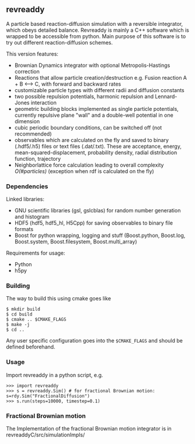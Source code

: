 ## revreaddy

A particle based reaction-diffusion simulation with a
reversible integrator, which obeys detailed balance.
Revreaddy is mainly a C++ software which is wrapped to
be accessible from python. Main purpose of this
software is to try out different reaction-diffusion
schemes.

This version features:
* Brownian Dynamics integrator with optional Metropolis-Hastings
  correction
* Reactions that allow particle creation/destruction
  e.g. Fusion reaction A + B <--> C,
  with forward and backward rates
* customizable particle types with different radii and
  diffusion constants
* two possible repulsion potentials, harmonic repulsion
  and Lennard-Jones interaction
* geometric building blocks implemented as single
  particle potentials, currently repulsive plane "wall"
  and a double-well potential in one dimension
* cubic periodic boundary conditions, can be switched
  off (not recommended) 
* observables which are calculated on the fly and saved
  to binary (.hdf5/.h5) files or text files
  (.dat/.txt). These are acceptance, energy,
  mean-squared-displacement, probability density,
  radial distribution function, trajectory
* Neighborlattice force calculation leading to overall
  complexity *O(#particles)* (exception when rdf is
  calculated on the fly)

### Dependencies

Linked libraries:
* GNU scientific libraries (gsl, gslcblas)
  for random number generation and histogram
* HDF5 (hdf5, hdf5_hl, H5Cpp) for saving observables 
  to binary file formats
* Boost for python wrapping, logging and stuff
  (Boost.python, Boost.log, Boost.system, Boost.filesystem,
  Boost.multi_array)

Requirements for usage:
* Python
* h5py

### Building
The way to build this using cmake goes like

    $ mkdir build
    $ cd build
    $ cmake .. $CMAKE_FLAGS
    $ make -j
    $ cd ..

Any user specific configuration goes into the `$CMAKE_FLAGS` 
and should be defined beforehand.

### Usage
Import revreaddy in a python script, e.g.

    >>> import revreaddy 
    >>> s = revreaddy.Sim() # for fractional Brownian motion: s=rdy.Sim("FractionalDiffusion")
    >>> s.run(steps=10000, timestep=0.1)
    
### Fractional Brownian motion

The Implementation of the fractional Brownian motion integrator is in revreaddyC/src/simulationImpls/


